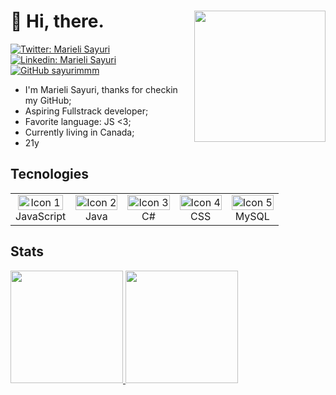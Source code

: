 # 👋 Hi, there. <img align='right' src="https://github.com/user-attachments/assets/1faab855-e9db-48c4-ab24-6b79d2d9337e" width="210">

[![Twitter: Marieli Sayuri](https://img.shields.io/twitter/follow/Marieli?style=social)](https://x.com/madevzera)
[![Linkedin: Marieli Sayuri](https://img.shields.io/badge/-marielisayuri-6505B2?style=flat-square&logo=Linkedin&logoColor=white&link=https://www.linkedin.com/in/marieli-sayuri/)](https://www.linkedin.com/in/marieli-sayuri/)
[![GitHub sayurimmm](https://img.shields.io/github/followers/sayurimmm?label=follow&style=social)](https://github.com/sayurimmm)

- I'm Marieli Sayuri, thanks for checkin my GitHub;
- Aspiring Fullstrack developer;
- Favorite language: JS <3;
- Currently living in Canada;
- 21y


## Tecnologies 
<center>
<table>
  <tr>
    <td align="center">
      <img style="width: 95%; max-width: 300px;" src="https://github.com/user-attachments/assets/cf1586be-1916-4694-bee8-ad7176a6eb24" alt="Icon 1"><br>JavaScript
    </td>
    <td align="center">
      <img style="width: 100%; max-width: 300px;" src="https://github.com/user-attachments/assets/57d50c4f-a326-41ff-bf81-4856c594b30b" alt="Icon 2"><br>Java
    </td>
    <td align="center">
      <img style="width: 100%; max-width: 300px;" src="https://github.com/user-attachments/assets/dd622de8-ab78-415c-8847-0c41f14c22fe" alt="Icon 3"><br>C#
    </td>
    <td align="center">
      <img style="width: 100%; max-width: 300px;" src="https://github.com/user-attachments/assets/8b07dfae-82f5-4501-b282-e4ce2880e0b2" alt="Icon 4"><br>CSS
    </td>
    <td align="center">
      <img style="width: 100%; max-width: 300px;" src="https://github.com/user-attachments/assets/f1f2bc5c-1343-4fcf-be78-cec505935bcd" alt="Icon 5"><br>MySQL
    </td>
  </tr>
</table>
</center>

## Stats

<div>
<a href="https://github.com/sayurimmm">
<img loading="lazy" height="180em" src="https://github-readme-stats.vercel.app/api/top-langs/?username=sayurimmm&layout=compact&langs_count=7&theme=midnight-purple"/>
<img loading="lazy" height="180em" src="https://github-readme-stats.vercel.app/api?username=sayurimmm&show_icons=true&theme=midnight-purple&include_all_commits=true&count_private=true"/>
</div>
